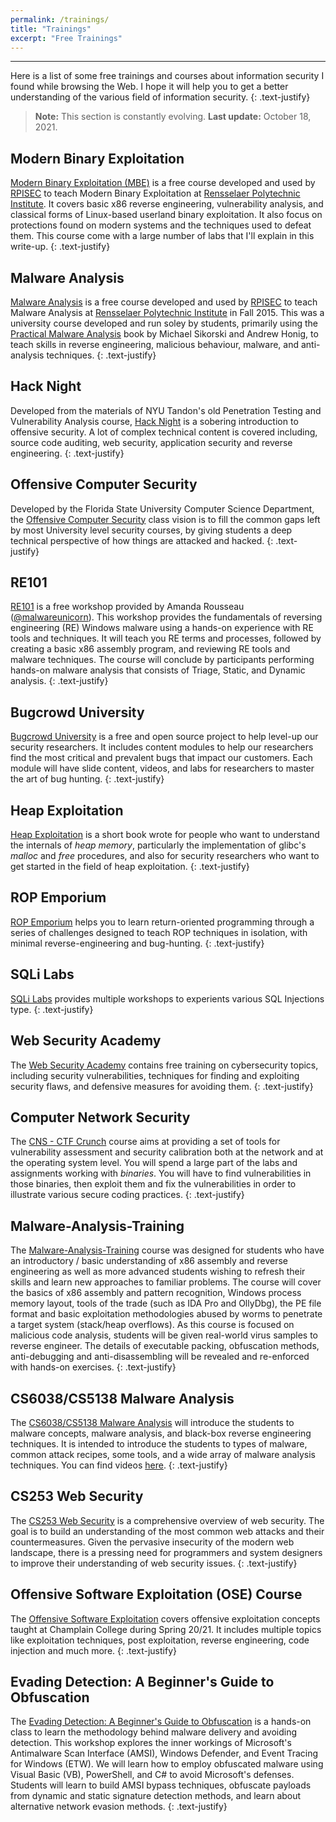 ```yaml
---
permalink: /trainings/
title: "Trainings"
excerpt: "Free Trainings"
---
```


---
Here is a list of some free trainings and courses about information security I found while browsing the Web. I hope it will help you to get a better understanding of the various field of information security.
{: .text-justify}

>**Note:** This section is constantly evolving. **Last update:** October 18, 2021.

## Modern Binary Exploitation 

[Modern Binary Exploitation (MBE)](https://github.com/RPISEC/MBE) is a free course developed and used by [RPISEC](http://rpis.ec) to teach Modern Binary Exploitation at [Rensselaer Polytechnic Institute](https://rpi.edu). It covers basic x86 reverse engineering, vulnerability analysis, and classical forms of Linux-based userland binary exploitation. It also focus on protections found on modern systems and the techniques used to defeat them. This course come with a large number of labs that I'll explain in this write-up.
{: .text-justify}

## Malware Analysis

[Malware Analysis](https://github.com/RPISEC/Malware) is a free course developed and used by [RPISEC](https://rpis.ec) to teach Malware Analysis at [Rensselaer Polytechnic Institute](https://rpi.edu) in Fall 2015. This was a university course developed and run soley by students, primarily using the [Practical Malware Analysis](https://nostarch.com/malware) book by Michael Sikorski and Andrew Honig, to teach skills in reverse engineering, malicious behaviour, malware, and anti-analysis techniques.
{: .text-justify}

## Hack Night

Developed from the materials of NYU Tandon's old Penetration Testing and Vulnerability Analysis course, [Hack Night](https://github.com/osirislab/Hack-Night) is a sobering introduction to offensive security. A lot of complex technical content is covered including, source code auditing, web security, application security and reverse engineering.
{: .text-justify}

## Offensive Computer Security

Developed by the Florida State University Computer Science Department, the [Offensive Computer Security](http://www.cs.fsu.edu/~redwood/OffensiveComputerSecurity/) class vision is to fill the common gaps left by most University level security courses, by giving students a deep technical perspective of how things are attacked and hacked.
{: .text-justify}

## RE101

[RE101](https://malwareunicorn.org/workshops/re101.html) is a free workshop provided by Amanda Rousseau ([@malwareunicorn](https://twitter.com/malwareunicorn)). This workshop provides the fundamentals of reversing engineering (RE) Windows malware using a hands-on experience with RE tools and techniques. It will teach you RE terms and processes, followed by creating a basic x86 assembly program, and reviewing RE tools and malware techniques. The course will conclude by participants performing hands-on malware analysis that consists of Triage, Static, and Dynamic analysis.
{: .text-justify}

## Bugcrowd University

[Bugcrowd University](https://github.com/bugcrowd/bugcrowd_university.git) is a free and open source project to help level-up our security researchers. It includes content modules to help our researchers find the most critical and prevalent bugs that impact our customers. Each module will have slide content, videos, and labs for researchers to master the art of bug hunting.
{: .text-justify}

## Heap Exploitation

[Heap Exploitation](https://github.com/DhavalKapil/heap-exploitation) is a short book wrote for people who want to understand the internals of *heap memory*, particularly the implementation of glibc's *malloc* and *free* procedures, and also for security researchers who want to get started in the field of heap exploitation.
{: .text-justify}

## ROP Emporium

[ROP Emporium](https://ropemporium.com/) helps you to learn return-oriented programming through a series of challenges designed to teach ROP techniques in isolation, with minimal reverse-engineering and bug-hunting.
{: .text-justify}

## SQLi Labs

[SQLi Labs](https://github.com/Audi-1/sqli-labs) provides multiple workshops to experients various SQL Injections type.
{: .text-justify}

## Web Security Academy

The [Web Security Academy](https://portswigger.net/web-security) contains free training on cybersecurity topics, including security vulnerabilities, techniques for finding and exploiting security flaws, and defensive measures for avoiding them.
{: .text-justify}

## Computer Network Security

The [CNS - CTF Crunch](https://ocw.cs.pub.ro/courses/cns) course aims at providing a set of tools for vulnerability assessment and security calibration both at the network and at the operating system level. You will spend a large part of the labs and assignments working with *binaries*. You will have to find vulnerabilities in those binaries, then exploit them and  fix the vulnerabilities in order to illustrate various secure coding practices.
{: .text-justify}

## Malware-Analysis-Training

The [Malware-Analysis-Training](https://github.com/OpenRCE/Malware-Analysis-Training) course was designed for students who have an introductory / basic understanding of x86 assembly and reverse engineering as well as more advanced students wishing to refresh their skills and learn new approaches to familiar problems. The course will cover the basics of x86 assembly and pattern recognition, Windows process memory layout, tools of the trade (such as IDA Pro and OllyDbg), the PE file format and basic exploitation methodologies abused by worms to penetrate a target system (stack/heap overflows). As this course is focused on malicious code analysis, students will be given real-world virus samples to reverse engineer. The details of executable packing, obfuscation methods, anti-debugging and anti-disassembling will be revealed and re-enforced with hands-on exercises.
{: .text-justify}

## CS6038/CS5138 Malware Analysis

The [CS6038/CS5138 Malware Analysis](https://class.malware.re/) will introduce the students to malware concepts, malware analysis, and black-box reverse engineering techniques. It is intended to introduce the students to types of malware, common attack recipes, some tools, and a wide array of malware analysis techniques. You can find videos [here](https://www.youtube.com/user/cincykane/videos).
{: .text-justify}

## CS253 Web Security

The [CS253 Web Security](https://web.stanford.edu/class/cs253/) is a comprehensive overview of web security. The goal is to build an understanding of the most common web attacks and their countermeasures. Given the pervasive insecurity of the modern web landscape, there is a pressing need for programmers and system designers to improve their understanding of web security issues.
{: .text-justify}

## Offensive Software Exploitation (OSE) Course

The [Offensive Software Exploitation](https://github.com/ashemery/exploitation-course) covers offensive exploitation concepts taught at Champlain College during Spring 20/21. It includes multiple topics like exploitation techniques, post exploitation, reverse engineering, code injection and much more.
{: .text-justify}

## Evading Detection: A Beginner's Guide to Obfuscation

The [Evading Detection: A Beginner's Guide to Obfuscation](https://github.com/BC-SECURITY/Beginners-Guide-to-Obfuscation) is a hands-on class to learn the methodology behind malware delivery and avoiding detection. This workshop explores the inner workings of Microsoft's Antimalware Scan Interface (AMSI), Windows Defender, and Event Tracing for Windows (ETW). We will learn how to employ obfuscated malware using Visual Basic (VB), PowerShell, and C# to avoid Microsoft's defenses. Students will learn to build AMSI bypass techniques, obfuscate payloads from dynamic and static signature detection methods, and learn about alternative network evasion methods.
{: .text-justify}